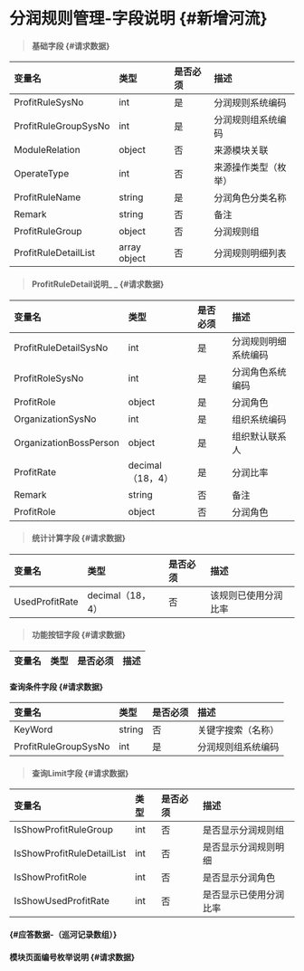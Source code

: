 # 分润规则管理-字段说明 {#新增河流}

> #### 基础字段 {#请求数据}

| 变量名 | 类型 | 是否必须 | 描述 |
| :--- | :--- | :--- | :--- |
| ProfitRuleSysNo | int | 是 | 分润规则系统编码 |
| ProfitRuleGroupSysNo | int | 是 | 分润规则组系统编码 |
| ModuleRelation | object | 否 | 来源模块关联 |
| OperateType | int | 否 | 来源操作类型（枚举） |
| ProfitRuleName | string | 是 | 分润角色分类名称 |
| Remark | string | 否 | 备注 |
| ProfitRuleGroup | object | 否 | 分润规则组 |
| ProfitRuleDetailList | array object | 否 | 分润规则明细列表 |

> #### ProfitRuleDetail说明_ _ {#请求数据}

| 变量名 | 类型 | 是否必须 | 描述 |
| :--- | :--- | :--- | :--- |
| ProfitRuleDetailSysNo | int | 是 | 分润规则明细系统编码 |
| ProfitRoleSysNo | int | 是 | 分润角色系统编码 |
| ProfitRole | object | 是 | 分润角色 |
| OrganizationSysNo | int | 是 | 组织系统编码 |
| OrganizationBossPerson | object | 是 | 组织默认联系人 |
| ProfitRate | decimal（18，4） | 是 | 分润比率 |
| Remark | string | 否 | 备注 |
| ProfitRole | object | 否 | 分润角色 |

> #### 统计计算字段 {#请求数据}

| 变量名 | 类型 | 是否必须 | 描述 |
| :--- | :--- | :--- | :--- |
| UsedProfitRate | decimal（18，4） | 否 | 该规则已使用分润比率 |

> #### 功能按钮字段 {#请求数据}

| 变量名 | 类型 | 是否必须 | 描述 |
| :--- | :--- | :--- | :--- |


#### 查询条件字段 {#请求数据}

| 变量名 | 类型 | 是否必须 | 描述 |
| :--- | :--- | :--- | :--- |
| KeyWord | string | 否 | 关键字搜索（名称） |
| ProfitRuleGroupSysNo | int | 是 | 分润规则组系统编码 |

> #### 查询Limit字段 {#请求数据}

| 变量名 | 类型 | 是否必须 | 描述 |
| :--- | :--- | :--- | :--- |
| IsShowProfitRuleGroup | int | 否 | 是否显示分润规则组 |
| IsShowProfitRuleDetailList | int | 否 | 是否显示分润规则明细 |
| IsShowProfitRole | int | 否 | 是否显示分润角色 |
| IsShowUsedProfitRate | int | 否 | 是否显示已使用分润比率 |

####  {#应答数据-（巡河记录数组）}

#### 模块页面编号枚举说明 {#请求数据}



